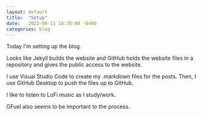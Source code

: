 ```yaml
---
layout: default
title:  "Setup"
date:   2023-09-11 16:35:00 -0400
categories: blog
---
```

Today I'm setting up the blog.

Looks like Jekyll builds the website and
GitHub holds the website files in a repository and gives the public access
to the website.

I use Visual Studio Code to create my .markdown files for the posts. Then, I use GitHub Desktop to push the files up to GitHub.

I like to listen to LoFi music as I study/work.

GFuel also seems to be important to the process.